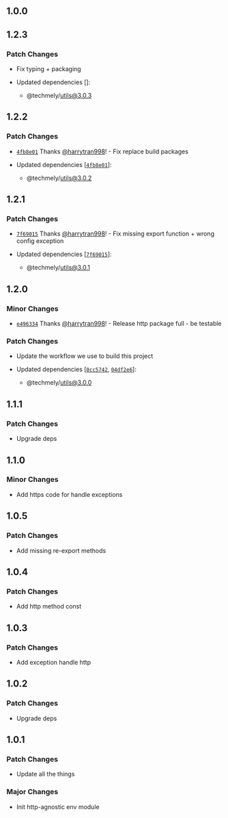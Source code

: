 ## 1.0.0

## 1.2.3

### Patch Changes

- Fix typing + packaging

- Updated dependencies []:
  - @techmely/utils@3.0.3

## 1.2.2

### Patch Changes

- [`4fb8e01`](https://github.com/techmely/essential-packages/commit/4fb8e018133c2abaf622762e1b53667191b624d8) Thanks [@harrytran998](https://github.com/harrytran998)! - Fix replace build packages

- Updated dependencies [[`4fb8e01`](https://github.com/techmely/essential-packages/commit/4fb8e018133c2abaf622762e1b53667191b624d8)]:
  - @techmely/utils@3.0.2

## 1.2.1

### Patch Changes

- [`7f69015`](https://github.com/techmely/essential-packages/commit/7f690154588e888643be6c02005687c88db4d44c) Thanks [@harrytran998](https://github.com/harrytran998)! - Fix missing export function + wrong config exception

- Updated dependencies [[`7f69015`](https://github.com/techmely/essential-packages/commit/7f690154588e888643be6c02005687c88db4d44c)]:
  - @techmely/utils@3.0.1

## 1.2.0

### Minor Changes

- [`e496334`](https://github.com/techmely/essential-packages/commit/e49633413e30c9350a3c6bb27137bc1da6a7bd07) Thanks [@harrytran998](https://github.com/harrytran998)! - Release http package full - be testable

### Patch Changes

- Update the workflow we use to build this project

- Updated dependencies [[`0cc5742`](https://github.com/techmely/essential-packages/commit/0cc5742b2da509662f7a9f51ad6f0757864cedd1), [`04df2e6`](https://github.com/techmely/essential-packages/commit/04df2e6dedb74bb11283f03216d475e044bf55ea)]:
  - @techmely/utils@3.0.0

## 1.1.1

### Patch Changes

- Upgrade deps

## 1.1.0

### Minor Changes

- Add https code for handle exceptions

## 1.0.5

### Patch Changes

- Add missing re-export methods

## 1.0.4

### Patch Changes

- Add http method const

## 1.0.3

### Patch Changes

- Add exception handle http

## 1.0.2

### Patch Changes

- Upgrade deps

## 1.0.1

### Patch Changes

- Update all the things

### Major Changes

- Init http-agnostic env module
